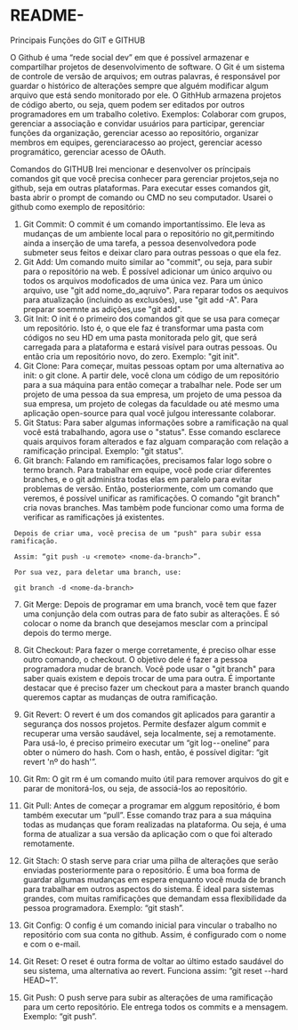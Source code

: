 # README-
  Principais Funções do GIT e GITHUB
  
  O Github é uma “rede social dev” em que é possível armazenar e compartilhar projetos de desenvolvimento de software. O Git é um sistema de controle de versão de arquivos; em outras palavras, é responsável por guardar o histórico de alterações sempre que alguém modificar algum arquivo que está sendo monitorado por ele. O GithHub armazena projetos de código aberto, ou seja, quem podem ser editados por outros programadores em um trabalho coletivo.
  Exemplos: Colaborar com grupos, gerenciar a associação e convidar usuários para participar, gerenciar funções da organização, gerenciar acesso ao repositório, organizar membros em equipes, gerenciaracesso ao project, gerenciar acesso programático, gerenciar acesso de OAuth. 
  
  Comandos do GITHUB
  Irei mencionar e desenvolver os príncipais comandos git que você precisa conhecer para gerenciar projetos,seja no github, seja em outras plataformas. 
  Para executar esses comandos git, basta abrir o prompt de comando ou CMD no seu computador. Usarei o github como exemplo de repositório:
  
  1. Git Commit: O commit é um comando importantíssimo. Ele leva as mudanças de um ambiente local para o repositório no git,permitindo ainda a inserção de uma tarefa, a pessoa desenvolvedora pode submeter seus feitos e deixar claro para outras pessoas o que ela fez.
  2. Git Add: Um comando muito similar ao "commit", ou seja, para subir para o repositório na web. É possível adicionar um único arquivo ou todos os arquivos modoficados de uma única vez.
     Para um único arquivo, use "git add nome_do_aqruivo". Para reparar todos os aequivos para atualização (incluindo as exclusôes), use "git add -A". Para preparar soemnte as adições,use "git add".
   3. Git Init: O init é o primeiro dos comandos git que se usa para começar um repositório. Isto é, o que ele faz é transformar uma pasta com códigos no seu HD em uma pasta monitorada pelo git, que será carregada para a plataforma e estará visível para outras pessoas. Ou então cria um repositório novo, do zero. Exemplo: "git init".
   4.  Git Clone: Para começar, muitas pessoas optam por uma alternativa ao init: o git clone. A partir dele, você clona um código de um repositório para a sua máquina para então começar a trabalhar nele. Pode ser um projeto de uma pessoa da sua empresa, um projeto de uma pessoa da sua empresa, um projeto de colegas da faculdade ou até mesmo uma aplicação open-source para qual você julgou interessante colaborar.
   5.  Git Status: Para saber algumas informações sobre a ramificação na qual você está trabalhando, agora use o "status". Esse comando esclarece quais arquivos foram alterados e faz alguam comparação com relação a ramificação principal. Exemplo: "git status".
   6.  Git branch: Falando em ramificações, precisamos falar logo sobre o termo branch. Para trabalhar em equipe, você pode criar diferentes branches, e o git administra todas elas em paralelo para evitar problemas de versão. Então, posteriormente, com um comando que veremos, é possível unificar as ramificações. O comando "git branch"  cria novas branches. Mas tambèm pode funcionar como uma forma de verificar as ramificações já existentes.
      
     Depois de criar uma, você precisa de um "push" para subir essa ramificação.
     
     Assim: “git push -u <remote> <nome-da-branch>”.

     Por sua vez, para deletar uma branch, use:

     git branch -d <nome-da-branch>

  7. Git Merge: Depois de programar em uma branch, você tem que fazer uma conjunção dela com outras para de fato subir as alterações. É só colocar o nome da branch que desejamos mesclar com a principal depois do termo merge.

  8. Git Checkout: Para fazer o merge corretamente, é preciso olhar esse outro comando, o checkout. O objetivo dele é fazer a pessoa programadora mudar de branch. Você pode usar o "git branch"   para saber quais existem e depois trocar de uma para outra.
     É importante destacar que é preciso fazer um checkout para a master branch quando queremos captar as mudanças de outra ramificação.

9. Git Revert: O revert é um dos comandos git aplicados para garantir a segurança dos nossos projetos. Permite desfazer algum commit e recuperar uma versão saudável, seja localmente, sej a remotamente.
    Para usá-lo, é preciso primeiro executar um “git log -- oneline” para obter o número do hash. Com o hash, então, é possível digitar: “git revert 'nº do hash'”.

10. Git Rm: O git rm é um comando muito útil para remover arquivos do git e parar de monitorá-los, ou seja, de associá-los ao repositório.
    
11. Git Pull: Antes de começar a programar em alggum repositório, é bom também executar um “pull”. Esse comando traz para a sua máquina todas as mudanças que foram realizadas na plataforma. Ou seja, é uma forma de atualizar a sua versão da aplicação com o que foi alterado remotamente.
    
12. Git Stach: O stash serve para criar uma pilha de alterações que serão enviadas posteriormente para o repositório. É uma boa forma de guardar algumas mudanças em espera enquanto você muda de branch para trabalhar em outros aspectos do sistema. É ideal para sistemas grandes, com muitas ramificações que demandam essa flexibilidade da pessoa programadora. Exemplo: “git stash”.
    
13. Git Config: O config é um comando inicial para vincular o trabalho no repositório com sua conta no github. Assim, é configurado com o nome e com o e-mail.
    
14. Git Reset: O reset é outra forma de voltar ao último estado saudável do seu sistema, uma alternativa ao revert. Funciona assim: “git reset --hard HEAD~1”.
    
15. Git Push: O push serve para subir as alterações de uma ramificação para um certo repositório. Ele entrega todos os commits e a mensagem. Exemplo: “git push”.





 



 
